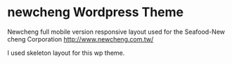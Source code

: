 newcheng Wordpress Theme
=========================

Newcheng full mobile version responsive layout used for the Seafood-New cheng Corporation http://www.newcheng.com.tw/

I used skeleton layout for this wp theme.


